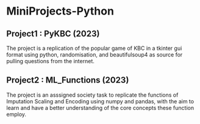 # MiniProjects-Python

## Project1 : PyKBC (2023)
The project is a replication of the popular game of KBC in a tkinter gui format using python, randomisation, and beautifulsoup4 as source for pulling questions from the internet.

## Project2 : ML_Functions (2023)
The project is an asssigned society task to replicate the functions of Imputation Scaling and Encoding using numpy and pandas, with the aim to learn and have a better understanding of the core concepts these function employ.
